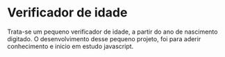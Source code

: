 # Verificador de idade

Trata-se um pequeno verificador de idade, a partir do ano de nascimento digitado. O desenvolvimento desse pequeno projeto, foi para aderir conhecimento e inicio em estudo javascript.
